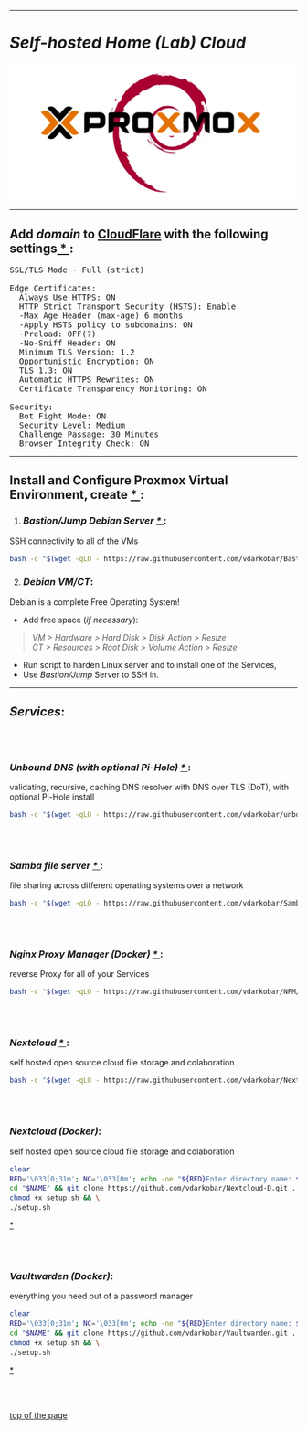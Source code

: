   
---  
  
# *Self-hosted Home (Lab) Cloud*


<p align="center">
  <img src="https://github.com/vdarkobar/Home-Cloud/blob/main/shared/infrastructure1.webp">
</p>
  
---  
  
## Add *domain* to <a href="https://dash.cloudflare.com/">CloudFlare</a> with the following settings<a href="https://support.cloudflare.com/hc/en-us/articles/201720164-Creating-a-Cloudflare-account-and-adding-a-website"> * </a>:
  


<pre>
SSL/TLS Mode - Full (strict)  

Edge Certificates:  
  Always Use HTTPS: ON  
  HTTP Strict Transport Security (HSTS): Enable
  -Max Age Header (max-age) 6 months
  -Apply HSTS policy to subdomains: ON
  -Preload: OFF(?)
  -No-Sniff Header: ON
  Minimum TLS Version: 1.2  
  Opportunistic Encryption: ON  
  TLS 1.3: ON  
  Automatic HTTPS Rewrites: ON  
  Certificate Transparency Monitoring: ON   
  
Security:
  Bot Fight Mode: ON 
  Security Level: Medium  
  Challenge Passage: 30 Minutes  
  Browser Integrity Check: ON  
</pre>

---  
  
## Install and Configure Proxmox Virtual Environment, create <a href="https://github.com/vdarkobar/Home-Cloud/blob/main/shared/Proxmox.md#proxmox"> * </a>:
  
  
1. ### *Bastion/Jump Debian Server <a href="https://github.com/vdarkobar/Bastion?tab=readme-ov-file#bastion"> * </a>*:
SSH connectivity to all of the VMs
```bash
bash -c "$(wget -qLO - https://raw.githubusercontent.com/vdarkobar/Bastion/main/setup.sh)"
```
  
2. ### *Debian VM/CT*:
Debian is a complete Free Operating System!

- Add free space (*if necessary*):  
> *VM > Hardware > Hard Disk > Disk Action > Resize*  
> *CT > Resources > Root Disk > Volume Action > Resize*  

- Run script to harden Linux server and to install one of the Services,
- Use *Bastion/Jump* Server to SSH in.  
  
---  
## *Services*:

<br><br>
### *Unbound DNS (with optional Pi-Hole) <a href="https://github.com/vdarkobar/unbound/tree/main?tab=readme-ov-file#unbound"> * </a>*:
validating, recursive, caching DNS resolver with DNS over TLS (DoT), with optional Pi-Hole install
```bash
bash -c "$(wget -qLO - https://raw.githubusercontent.com/vdarkobar/unbound/main/setup.sh)"
```

<br><br>
### *Samba file server <a href="https://github.com/vdarkobar/Samba/tree/main?tab=readme-ov-file#samba"> * </a>*:
file sharing across different operating systems over a network
```bash
bash -c "$(wget -qLO - https://raw.githubusercontent.com/vdarkobar/Samba/main/setup.sh)"
```

<br><br>
### *Nginx Proxy Manager (Docker) <a href="https://github.com/vdarkobar/NPM#nginx-proxy-manager"> * </a>*:
reverse Proxy for all of your Services
```bash
bash -c "$(wget -qLO - https://raw.githubusercontent.com/vdarkobar/NPM/main/setup.sh)"
```

<br><br>
### *Nextcloud <a href="https://github.com/vdarkobar/Nextcloud?tab=readme-ov-file#nextcloud"> * </a>*:
self hosted open source cloud file storage and colaboration
```bash
bash -c "$(wget -qLO - https://raw.githubusercontent.com/vdarkobar/Nextcloud/main/setup.sh)"
```


<br><br>
### *Nextcloud (Docker)*:
self hosted open source cloud file storage and colaboration
```bash
clear
RED='\033[0;31m'; NC='\033[0m'; echo -ne "${RED}Enter directory name: ${NC}"; read NAME; mkdir -p "$NAME"; \
cd "$NAME" && git clone https://github.com/vdarkobar/Nextcloud-D.git . && \
chmod +x setup.sh && \
./setup.sh
```
<a href="https://github.com/vdarkobar/Nextcloud-D/blob/main/README.md#nextcloud"> * </a>

<br><br>
### *Vaultwarden (Docker)*:
everything you need out of a password manager
```bash
clear
RED='\033[0;31m'; NC='\033[0m'; echo -ne "${RED}Enter directory name: ${NC}"; read NAME; mkdir -p "$NAME"; \
cd "$NAME" && git clone https://github.com/vdarkobar/Vaultwarden.git . && \
chmod +x setup.sh && \
./setup.sh
```
<a href="https://github.com/vdarkobar/Vaultwarden?tab=readme-ov-file#vaultwarden"> * </a>

<br><br>


<!-- This is commented out.
 
  <a href="https://github.com/vdarkobar/Matrix">Matrix</a>
  <a href="https://github.com/vdarkobar/NC">NextCloud</a>
  <a href="https://github.com/vdarkobar/WP">WordPress</a>
  <a href="https://github.com/vdarkobar/Calibre-web">Calibre-web</a>
  <a href="https://github.com/vdarkobar/Authelia">Authelia</a>

This is commented out. -->

<a href="https://github.com/vdarkobar/Home-Cloud/tree/main?tab=readme-ov-file#self-hosted-home-lab-cloud">top of the page</a>
